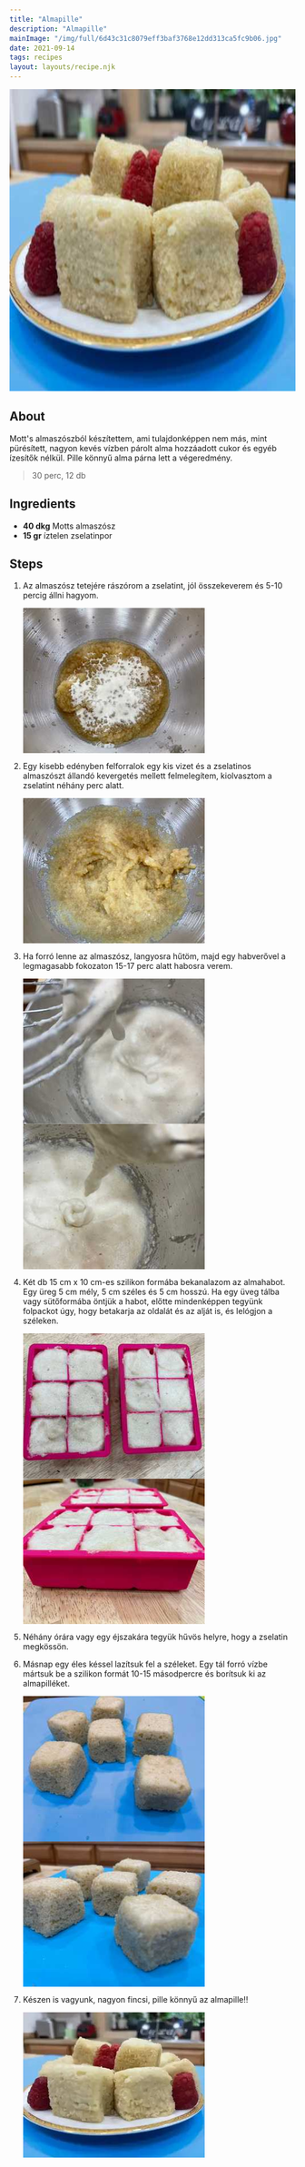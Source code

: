 ```yaml
---
title: "Almapille"
description: "Almapille"
mainImage: "/img/full/6d43c31c8079eff3baf3768e12dd313ca5fc9b06.jpg"
date: 2021-09-14
tags: recipes
layout: layouts/recipe.njk
---
```

                            
<p align="center"><a href="https://cookpad.com/hu/receptek/15499290-almapille" rel="Recipe source page"><img width="751" height="532" src="/img/full/6d43c31c8079eff3baf3768e12dd313ca5fc9b06.jpg"/></a></p>

## About
<p class="mb-sm">Mott's almaszószból készítettem, ami tulajdonképpen nem más, mint pürésített, nagyon kevés vízben párolt alma hozzáadott cukor és egyéb ízesítők nélkül. Pille könnyű alma párna lett a végeredmény.</p>

> 30 perc, 12 db 

## Ingredients
* **40 dkg** Motts almaszósz
* **15 gr** íztelen zselatinpor

## Steps

1. Az almaszósz tetejére rászórom a zselatint, jól összekeverem és 5-10 percig állni hagyom.
 
    <p><img width="320" height="256" align="left" src="/img/full/d5b84a11dc02a1b6286a783dbb5e200d1c00eeaa.jpg"/></p><div style="clear: both"/>

2. Egy kisebb edényben felforralok egy kis vizet és a zselatinos almaszószt állandó kevergetés mellett felmelegítem, kiolvasztom a zselatint néhány perc alatt.
 
    <p><img width="320" height="256" align="left" src="/img/full/35e6adcbc4248db6f71bd3da5e4564a55e4f1165.jpg"/></p><div style="clear: both"/>

3. Ha forró lenne az almaszósz, langyosra hűtöm, majd egy habverővel a legmagasabb fokozaton 15-17 perc alatt habosra verem.
 
    <p><img width="320" height="256" align="left" src="/img/full/0eeff1796e7278c6ee9665a26c91ef92c746f868.jpg"/></p><p><img width="320" height="256" align="left" src="/img/full/6af8e537f922145f7d9daa5d01ccad9209118f46.jpg"/></p><div style="clear: both"/>

4. Két db 15 cm x 10 cm-es szilikon formába bekanalazom az almahabot. Egy üreg 5 cm mély, 5 cm széles és 5 cm hosszú. Ha egy üveg tálba vagy sütőformába öntjük a habot, előtte mindenképpen tegyünk folpackot úgy, hogy betakarja az oldalát és az alját is, és lelógjon a széleken.
 
    <p><img width="320" height="256" align="left" src="/img/full/5c9c27aa56621d436fd5bb0e383b6e5a00341dc6.jpg"/></p><p><img width="320" height="256" align="left" src="/img/full/fc7cb08673fb629ba27326db97d8110a329ecb40.jpg"/></p><div style="clear: both"/>

5. Néhány órára vagy egy éjszakára tegyük hűvös helyre, hogy a zselatin megkössön.
 
    <div style="clear: both"/>

6. Másnap egy éles késsel lazítsuk fel a széleket. Egy tál forró vízbe mártsuk be a szilikon formát 10-15 másodpercre és borítsuk ki az almapilléket.
 
    <p><img width="320" height="256" align="left" src="/img/full/f463a290d222f4de105bc73d887717affab1401d.jpg"/></p><p><img width="320" height="256" align="left" src="/img/full/cf9093e7726ac72d91964d8e496ea8e97896d4e3.jpg"/></p><div style="clear: both"/>

7. Készen is vagyunk, nagyon fincsi, pille könnyű az almapille!!
 
    <p><img width="320" height="256" align="left" src="/img/full/37cd0cd9630b021e2c5eaa6aebef47ddeb0e4287.jpg"/></p><div style="clear: both"/>

